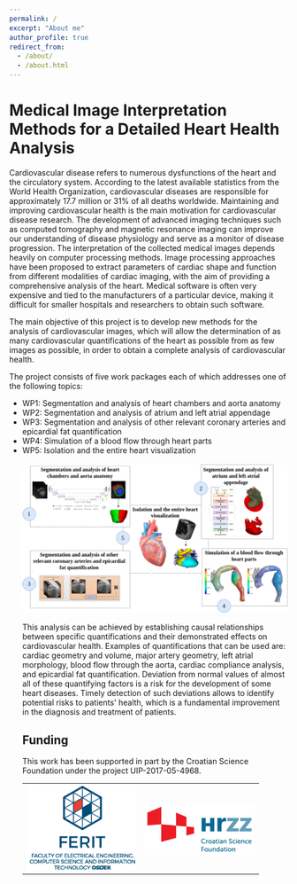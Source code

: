 ```yaml
---
permalink: /
excerpt: "About me"
author_profile: true
redirect_from: 
  - /about/
  - /about.html
---
```


Medical Image Interpretation Methods for a Detailed Heart Health Analysis 
======
Cardiovascular disease refers to numerous dysfunctions of the heart and the circulatory system. According to the latest available statistics from the World Health Organization, cardiovascular diseases are responsible for approximately 17.7 million or 31% of all deaths worldwide. Maintaining and improving cardiovascular health is the main motivation for cardiovascular disease research. The development of advanced imaging techniques such as computed tomography and magnetic resonance imaging can improve our understanding of disease physiology and serve as a monitor of disease
progression. The interpretation of the collected medical images depends heavily on computer processing methods. Image processing approaches have been
proposed to extract parameters of cardiac shape and function from different modalities of cardiac imaging, with the aim of providing a comprehensive analysis of the heart. Medical software is often very expensive and tied to the manufacturers of a particular device, making it difficult for smaller hospitals and researchers to obtain such software.

The main objective of this project is to develop new methods for the analysis of cardiovascular images, which will allow the determination of as many
cardiovascular quantifications of the heart as possible from as few images as possible, in order to obtain a complete analysis of cardiovascular health.

The project consists of five work packages each of which addresses one of the following topics:

<ul>
  <li> WP1: Segmentation and analysis of heart chambers and aorta anatomy </li>
  <li> WP2: Segmentation and analysis of atrium and left atrial appendage </li>
  <li> WP3: Segmentation and analysis of other relevant coronary arteries and epicardial fat quantification </li>
  <li> WP4: Simulation of a blood flow through heart parts </li>
  <li> WP5: Isolation and the entire heart visualization </li>
<br>
  
<img src="/images/overall.png" alt="project_objectives"/>



This analysis can be achieved by establishing causal relationships between specific quantifications and their demonstrated effects on cardiovascular health. Examples of quantifications that can be used are: cardiac geometry and volume, major artery geometry, left atrial morphology, blood flow through the aorta, cardiac compliance analysis, and epicardial fat quantification. Deviation from normal values of almost all of these quantifying factors is a risk for the development of some heart diseases. Timely detection of such deviations allows to identify potential risks to patients&#39; health, which is a fundamental improvement in the diagnosis and treatment of patients.

Funding
------
This work has been supported in part by the Croatian Science Foundation under the project UIP-2017-05-4968.


<table>
  <tr>
    <td><img src="/images/logo_ferit.png" align="center" href="https://www.ferit.unios.hr/2021/" alt="ferit" width="200"/></td>
    <td><img src="/images/HRZZ-eng.jpg" align="center" href="https://hrzz.hr/en/" alt="hrzz" width="200"/></td>
  </tr>
</table>



